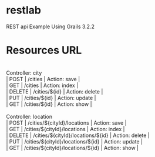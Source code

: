 # restlab
REST api Example Using Grails 3.2.2

# Resources URL
<br/>
Controller: city
<br/> |   POST   | /cities                                | Action: save             |
<br/> |   GET    | /cities                                | Action: index            |
<br/> |  DELETE  | /cities/${id}                          | Action: delete           |
<br/> |   PUT    | /cities/${id}                          | Action: update           |
<br/> |   GET    | /cities/${id}                          | Action: show             |

<br/>
<br/>
Controller: location
<br/> |   POST   | /cities/${cityId}/locations            | Action: save             |
<br/> |   GET    | /cities/${cityId}/locations            | Action: index            |
<br/> |  DELETE  | /cities/${cityId}/locations/${id}      | Action: delete           |
<br/> |   PUT    | /cities/${cityId}/locations/${id}      | Action: update           |
<br/> |   GET    | /cities/${cityId}/locations/${id}      | Action: show             |
